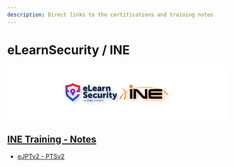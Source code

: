 ```yaml
---
description: Direct links to the certifications and training notes
---
```


# eLearnSecurity / INE

![elearnsecurity.com - © eLearnSecurity | ine.com - © INE](.gitbook/assets/elearninginecovermid.png)

## [INE Training - Notes](https://syselement.gitbook.io/ine/)

- [eJPTv2 - PTSv2](https://syselement.gitbook.io/ine/courses/ejpt)
